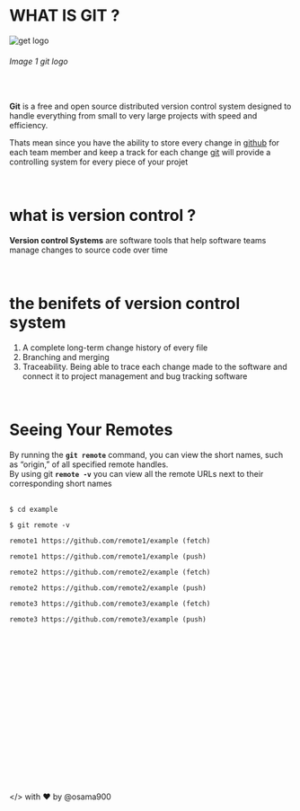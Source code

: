 # WHAT IS GIT ? #
![get logo](https://miro.medium.com/max/910/1*Wjxx83j-qyiNvFBy1yOA1w.jpeg)
###### Image 1 git logo ######

<br>


**Git**  is a free and open source distributed version control system designed to handle everything from small to very large projects with speed and efficiency.

Thats mean since you have the ability to store every change in [github](https://github.com) for each team member and keep a track for each change [git](https://git-scm.com) will provide a controlling system for every piece of your projet 

<br>

# what is version control ? #
**Version control Systems**  are software tools that help software teams manage changes to source code over time

<br>

# the benifets of version control system #
1. A complete long-term change history of every file
2. Branching and merging 
3. Traceability. Being able to trace each change made to the software and connect it to project management and bug tracking software


<br>

# Seeing Your Remotes #
By running the **`git remote`** command, you can view the short names, such as “origin,” of all specified remote handles.
<br>
By using git **`remote -v`** you can view all the remote URLs next to their corresponding short names
<br>
<br>

```
$ cd example

$ git remote -v

remote1 https://github.com/remote1/example (fetch)

remote1 https://github.com/remote1/example (push)

remote2 https://github.com/remote2/example (fetch)

remote2 https://github.com/remote2/example (push)

remote3 https://github.com/remote3/example (fetch)

remote3 https://github.com/remote3/example (push)
```








<br>

<br>

<br>
<br>
<br>
<br>
<br>
<br><br>

<br>

<br>
<br>
<br>
<br>
<br>
<br>

</> with ❤️ by @osama900
